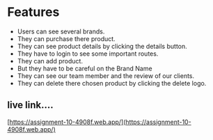 # Features

- Users can see several brands. 
- They can purchase there product.
- They can see product details by clicking the details button.
- They have to login to see some important routes.
- They can add product.
- But they have to be careful on the Brand Name
- They can see our team member and the review of our clients.
- They can delete there chosen product by clicking the delete logo.    


## live link....
[https://assignment-10-4908f.web.app/](https://assignment-10-4908f.web.app/)


